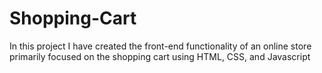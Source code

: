 # Shopping-Cart
In this project I have created the front-end functionality of an online store primarily focused on the shopping cart using HTML, CSS, and Javascript
